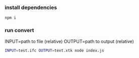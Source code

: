 ### install dependencies

`npm i`

### run convert

INPUT=path to file (relative)
OUTPUT=path to output (relative)

```sh
INPUT=test.ifc OUTPUT=text.xtk node index.js
```

